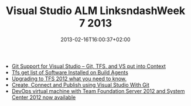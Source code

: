 ﻿---
title: "Visual Studio ALM LinksndashWeek 7  2013"
description: ""
date: 2013-02-16T16:00:37+02:00
draft: false
tags: [Visual Studio ALM]
categories: [Visual Studio ALM]
---
- [Git Support for Visual Studio – Git, TFS, and VS put into Context](http://www.hanselman.com/blog/GitSupportForVisualStudioGitTFSAndVSPutIntoContext.aspx)
- [Tfs get list of Software Installed on Build Agents](http://geekswithblogs.net/TarunArora/archive/2013/02/03/tfs---get-list-of-software-installed-on-build-agent.aspx)
- [Upgrading to TFS 2012 what you need to know.](http://www.slideshare.net/Imaginet/upgrading-to-team-foundation-server-tfs-2012-what-you-need-to-know)
- [Create, Connect and Publish using Visual Studio With Git](http://blogs.msdn.com/b/visualstudioalm/archive/2013/02/06/set-up-connect-and-publish-using-visual-studio-with-git.aspx)
- [DevOps virtual machine with Team Foundation Server 2012 and System Center 2012 now available](http://blogs.msdn.com/b/visualstudioalm/archive/2013/02/07/devops-virtual-machine-with-team-foundation-server-2012-and-system-center-2012-now-available.aspx)
